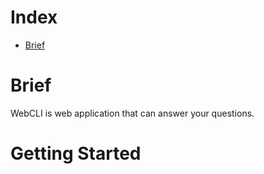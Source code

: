 # Index
* [Brief](#brief)

# Brief
WebCLI is web application that can answer your questions.

# Getting Started
